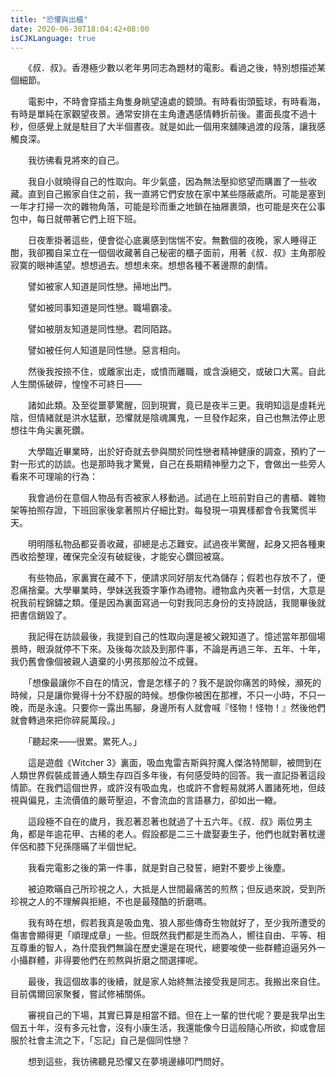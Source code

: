 ```yaml
---
title: "恐懼與出櫃"
date: 2020-06-30T18:04:42+08:00
isCJKLanguage: true
---
```


　　《叔．叔》。香港極少數以老年男同志為題材的電影。看過之後，特別想描述某個細節。

　　電影中，不時會穿插主角隻身眺望遠處的鏡頭。有時看街頭籃球，有時看海，有時是單純在家觀望夜景。通常安排在主角遭遇感情轉折前後。畫面長度不過十秒，但感覺上就是駐目了大半個晝夜。就是如此一個用來舖陳過渡的段落，讓我感觸良深。

　　我彷彿看見將來的自己。

　　我自小就曉得自己的性取向。年少氣盛，因為無法壓抑慾望而購置了一些收藏。直到自己搬家自住之前，我一直將它們安放在家中某些隱蔽處所。可能是塞到一年才打掃一次的雜物角落，可能是珍而重之地鎖在抽屜裹頭，也可能是夾在公事包中，每日就帶著它們上班下班。

　　日夜牽掛著這些，便會從心底裏感到惴惴不安。無數個的夜晚，家人睡得正酣，我卻獨自呆立在一個個收藏著自己秘密的櫃子面前，用著《叔．叔》主角那般寂寞的眼神遙望。想想過去。想想未來。想想各種不著邊際的劇情。

　　譬如被家人知道是同性戀。掃地出門。

　　譬如被同事知道是同性戀。職場霸凌。

　　譬如被朋友知道是同性戀。君同陌路。

　　譬如被任何人知道是同性戀。惡言相向。

　　然後我按捺不住，或離家出走，或憤而離職，或含淚絕交，或破口大罵。自此人生關係破碎，惶惶不可終日——

　　諸如此類。及至從噩夢驚醒，回到現實，竟已是夜半三更。我明知這是虛耗光陰，但情緒就是洪水猛獸，恐懼就是陰魂厲鬼，一旦發作起來，自己也無法停止思想往牛角尖裏死鑽。

　　大學臨近畢業時，出於好奇就去參與關於同性戀者精神健康的調查，預約了一對一形式的訪談。也是那時我才驚覺，自己在長期精神壓力之下，會做出一些旁人看來不可理喻的行為：

　　我會過份在意個人物品有否被家人移動過。試過在上班前對自己的書櫃、雜物架等拍照存證，下班回家後拿著照片仔細比對。每發現一項異樣都會令我驚慌半天。

　　明明隱私物品都妥善收藏，卻總是忐忑難安。試過夜半驚醒，起身又把各種東西收拾整理，確保完全沒有破綻後，才能安心鑽回被窩。

　　有些物品，家裏實在藏不下，便請求同好朋友代為儲存；假若也存放不了，便忍痛捨棄。大學畢業時，學妹送我簽字筆作為禮物。禮物盒內夾著一封信，大意是祝我前程錦鏽之類。僅是因為裏面寫過一句對我同志身份的支持說話，我閱畢後就把書信銷毀了。

　　我記得在訪談最後，我提到自己的性取向還是被父親知道了。憶述當年那個場景時，眼淚就停不下來。及後每次談及到那件事，不論是再過三年、五年、十年，我仍舊會像個被親人遺棄的小男孩那般泣不成聲。

　　「想像最讓你不自在的情況，會是怎樣子的？我不是說你痛苦的時候，瀕死的時候，只是讓你覺得十分不舒服的時候。想像你被困在那裡，不只一小時，不只一晚，而是永遠。只要你一露出馬腳，身邊所有人就會喊『怪物！怪物！』然後他們就會轉過來把你碎屍萬段。」

　　「聽起來——很累。累死人。」

　　這是遊戲《Witcher 3》裏面，吸血鬼雷吉斯與狩魔人傑洛特閒聊，被問到在人類世界假裝成普通人類生存四百多年後，有何感受時的回答。我一直記掛著這段情節。在我們這個世界，或許沒有吸血鬼，也或許不會輕易就將人置諸死地，但歧視與偏見，主流價值的嚴苛壓迫，不會流血的言語暴力，卻如出一轍。

　　這段極不自在的歲月，我忍著忍著也就過了十五六年。《叔．叔》兩位男主角，都是年逾花甲、古稀的老人。假設都是二三十歲娶妻生子，他們也就對著枕邊伴侶和膝下兒孫隱暪了半個世紀。

　　我看完電影之後的第一件事，就是對自己發誓，絕對不要步上後塵。

　　被迫欺暪自己所珍視之人，大抵是人世間最痛苦的煎熬；但反過來說，受到所珍視之人的不理解與拒絕，不也是最殘酷的折磨嗎。

　　我有時在想，假若我真是吸血鬼、狼人那些傳奇生物就好了，至少我所遭受的傷害會顯得更「順理成章」一些。但既然我們都是生而為人，嚮往自由、平等、相互尊重的智人，為什麼我們無論在歷史還是在現代，總要唆使一些群體迫逼另外一小攝群體，非得要他們在煎熬與折磨之間選擇呢。

　　最後，我這個故事的後續，就是家人始終無法接受我是同志。我搬出來自住。目前偶爾回家聚餐，嘗試修補關係。

　　審視自己的下場，其實已算是相當不錯。但在上一輩的世代呢？要是我早出生個五十年，沒有多元社會，沒有小康生活，我還能像今日這般隨心所欲，抑或會屈服於社會主流之下，「忘記」自己是個同性戀？

　　想到這些，我彷彿聽見恐懼又在夢境邊緣叩門問好。
